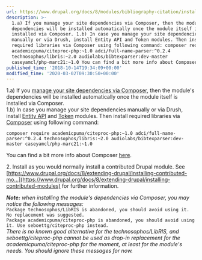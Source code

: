 ```yaml
---
url: https://www.drupal.org/docs/8/modules/bibliography-citation/installation
description: >-
  1.a) If you manage your site dependencies via Composer, then the module's
  dependencies will be installed automatically once the module itself is
  installed via Composer. 1.b) In case you manage your site dependencies
  manually or via Drush, install Entity API and Token modules. Then install
  required libraries via Composer using following command: composer require
  academicpuma/citeproc-php:~1.0 adci/full-name-parser:^0.2.4
  technosophos/libris:~2.0 audiolabs/bibtexparser:dev-master
  caseyamcl/php-marc21:~1.0 You can find a bit more info about Composer here. 2.
published_time: '2018-10-14T19:34:09+00:00'
modified_time: '2020-03-02T09:30:50+00:00'
---
```

1.a) If you [manage your site dependencies via Composer](https://www.drupal.org/docs/develop/using-composer/using-composer-to-manage-drupal-site-dependencies), then the module's dependencies will be installed automatically once the module itself is installed via Composer.  
1.b) In case you manage your site dependencies manually or via Drush, install [Entity API](https://www.drupal.org/project/entity) and [Token](https://www.drupal.org/project/token) modules. Then install required libraries via [Composer](https://www.drupal.org/docs/8/extending-drupal/installing-modules-composer-dependencies) using following command:

`composer require academicpuma/citeproc-php:~1.0 adci/full-name-parser:^0.2.4 technosophos/libris:~2.0 audiolabs/bibtexparser:dev-master caseyamcl/php-marc21:~1.0`

You can find a bit more info about Composer [here](https://www.drupal.org/node/2804889#comment-11651131).

2\. Install as you would normally install a contributed Drupal module. See [https://www.drupal.org/docs/8/extending-drupal/installing-contributed-mo...](https://www.drupal.org/docs/8/extending-drupal/installing-contributed-modules) for further information.

_**Note:** when installing the module's dependencies via Composer, you may notice the following messages:_  
`Package technosophos/LibRIS is abandoned, you should avoid using it. No replacement was suggested.`  
`Package academicpuma/citeproc-php is abandoned, you should avoid using it. Use seboettg/citeproc-php instead.`  
_There is no known good alternative for the technosophos/LibRIS, and seboettg/citeproc-php cannot be used as drop-in replacement for the academicpuma/citeproc-php for the moment, at least for the module's needs. You should ignore these messages for now._